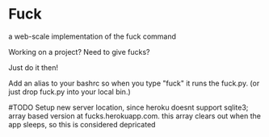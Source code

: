 # Fuck

a web-scale implementation of the fuck command

Working on a project?
Need to give fucks?

Just do it then!

Add an alias to your bashrc so when you type "fuck" it runs the fuck.py.
(or just drop fuck.py into your local bin.)

#TODO
Setup new server location, since heroku doesnt support sqlite3; array based version at fucks.herokuapp.com.
this array clears out when the app sleeps, so this is considered depricated

